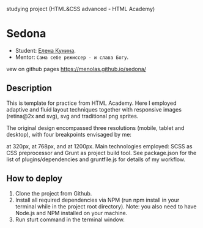studying project (HTML&CSS advanced - HTML Academy)
# Sedona
* Student: [Елена Кунина](https://up.htmlacademy.ru/adaptive/12/user/234524).
* Mentor: `Сама себе режиссер - и слава Богу`.

vew on github pages https://menolas.github.io/sedona/

## Description
This is template for practice from HTML Academy. Here I employed adaptive and fluid layout techniques together with responsive images (retina@2x and svg), svg and traditional png sprites.

The original design encompassed three resolutions (mobile, tablet and desktop), with four breakpoints envisaged by me:

at 320px,
at 768px,
and at 1200px.
Main technologies employed: SCSS as CSS preprocessor and Grunt as project build tool. See package.json for the list of plugins/dependencies and gruntfile.js for details of my workflow.

## How to deploy
1. Clone the project from Github.
2. Install all required dependencies via NPM (run npm install in your terminal while in the project root directory). Note: you also need to have Node.js and NPM installed on your machine.
3. Run sturt command in the terminal window.
